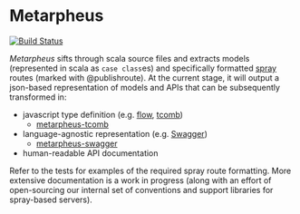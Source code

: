 # Metarpheus

[![Build Status](https://travis-ci.org/buildo/metarpheus.svg?branch=master)](https://travis-ci.org/buildo/metarpheus)

*Metarpheus* sifts through scala source files and extracts models (represented in scala as `case class`es) and specifically formatted [spray](http://spray.io/) routes (marked with @publishroute). At the current stage, it will output a json-based representation of models and APIs that can be subsequently transformed in:

- javascript type definition (e.g. [flow](http://flowtype.org/), [tcomb](http://gcanti.github.io/tcomb/))
  - [metarpheus-tcomb](https://github.com/buildo/metarpheus-tcomb)
- language-agnostic representation (e.g. [Swagger](http://swagger.io/))
  - [metarpheus-swagger](https://github.com/buildo/metarpheus-swagger)
- human-readable API documentation

Refer to the tests for examples of the required spray route formatting. More extensive documentation is a work in progress (along with an effort of open-sourcing our internal set of conventions and support libraries for spray-based servers).

